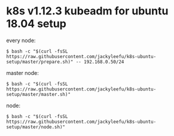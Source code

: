 # k8s v1.12.3 kubeadm for ubuntu 18.04 setup
every node:  

    $ bash -c "$(curl -fsSL https://raw.githubusercontent.com/jackyleefu/k8s-ubuntu-setup/master/prepare.sh)" -- 192.168.0.50/24

master node:  
    
    $ bash -c "$(curl -fsSL https://raw.githubusercontent.com/jackyleefu/k8s-ubuntu-setup/master/master.sh)"

node:  

    $ bash -c "$(curl -fsSL https://raw.githubusercontent.com/jackyleefu/k8s-ubuntu-setup/master/node.sh)"